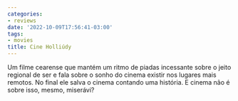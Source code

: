 ```yaml
---
categories:
- reviews
date: '2022-10-09T17:56:41-03:00'
tags:
- movies
title: Cine Holliúdy
---
```


Um filme cearense que mantém um ritmo de piadas incessante sobre o jeito regional de ser e fala sobre o sonho do cinema existir nos lugares mais remotos. No final ele salva o cinema contando uma história. E cinema não é sobre isso, mesmo, miserávi?